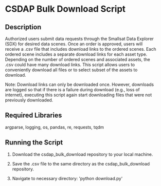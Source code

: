 # CSDAP Bulk Download Script

## Description

Authorized users submit data requests through the Smallsat Data Explorer (SDX) for desired data scenes. Once an order is approved, users will receive a .csv file that includes download links to the ordered scenes. Each ordered scene includes a separate download links for each asset type. Depending on the number of ordered scenes and associated assets, the .csv could have many download links. This script allows users to conveniently download all files or to select subset of the assets to download.

Note: Download links can only be downloaded once. However, downloads are logged so that if there is a failure during download (e.g., loss of internet), executing this script again start downloading files that were not previously downloaded. 

## Required Libraries

argparse, logging, os, pandas, re, requests, tqdm

## Running the Script

1. Download the csdap_bulk_download repository to your local machine.

2. Save the .csv file to the same directory as the csdap_bulk_download repository. 

3. Navigate to necessary directory:  'python download.py'


